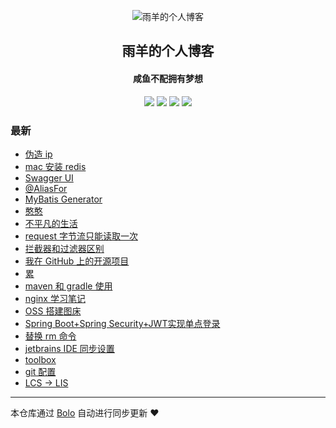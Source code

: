 <p align="center"><img alt="雨羊的个人博客" src="https://b3logfile.com/file/2021/01/4087334-f4f28b3b.png"></p><h2 align="center">
雨羊的个人博客
</h2>

<h4 align="center">咸鱼不配拥有梦想</h4>
<p align="center"><a title="雨羊的个人博客" target="_blank" href="https://github.com/Rainsheep/bolo-blog"><img src="https://img.shields.io/github/last-commit/Rainsheep/bolo-blog.svg?style=flat-square&color=FF9900"></a>
<a title="GitHub repo size in bytes" target="_blank" href="https://github.com/Rainsheep/bolo-blog"><img src="https://img.shields.io/github/repo-size/Rainsheep/bolo-blog.svg?style=flat-square"></a>
<a title="Bolo Version" target="_blank" href="https://github.com/adlered/bolo-solo"><img src="https://img.shields.io/badge/bolo-v2.5 稳定版-f1e05a.svg?style=flat-square&color=blueviolet"></a>
<a title="Hits" target="_blank" href="https://github.com/88250/hits"><img src="https://hits.b3log.org/Rainsheep/bolo-blog.svg"></a></p>

### 最新

* [伪造 ip](https://www.rainsheep.cn/articles/2021/09/04/1630767091858.html)
* [mac 安装 redis](https://www.rainsheep.cn/articles/2021/09/03/1630679748847.html)
* [Swagger UI](https://www.rainsheep.cn/articles/2021/09/03/1630668247239.html)
* [@AliasFor](https://www.rainsheep.cn/articles/2021/09/03/1630640642592.html)
* [MyBatis Generator](https://www.rainsheep.cn/articles/2021/09/02/1630583468424.html)
* [憨憨](https://www.rainsheep.cn/articles/2021/08/29/1630216560368.html)
* [不平凡的生活](https://www.rainsheep.cn/shiliu)
* [request 字节流只能读取一次](https://www.rainsheep.cn/articles/2021/08/22/1629610223095.html)
* [拦截器和过滤器区别](https://www.rainsheep.cn/articles/2021/08/22/1629608544693.html)
* [我在 GitHub 上的开源项目](https://www.rainsheep.cn/github)
* [累](https://www.rainsheep.cn/articles/2021/08/10/1628529583947.html)
* [maven 和 gradle 使用](https://www.rainsheep.cn/articles/2021/08/06/1628185814836.html)
* [nginx 学习笔记](https://www.rainsheep.cn/articles/2021/08/04/1628089528543.html)
* [OSS 搭建图床](https://www.rainsheep.cn/articles/2021/08/03/1628003410168.html)
* [Spring Boot+Spring Security+JWT实现单点登录](https://www.rainsheep.cn/articles/2021/08/02/1627918976083.html)
* [替换 rm 命令](https://www.rainsheep.cn/articles/2021/07/30/1627640464460.html)
* [jetbrains IDE 同步设置](https://www.rainsheep.cn/articles/2021/07/29/1627556427976.html)
* [toolbox](https://www.rainsheep.cn/articles/2021/07/29/1627552397068.html)
* [git 配置](https://www.rainsheep.cn/articles/2021/07/29/1627551913784.html)
* [LCS -> LIS](https://www.rainsheep.cn/articles/2021/07/26/1627271442508.html)



---

本仓库通过 [Bolo](https://github.com/adlered/bolo-solo) 自动进行同步更新 ❤️ 